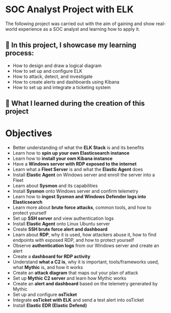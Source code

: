 # SOC Analyst Project with ELK


The following project was carried out with the aim of gaining and show real-world experience as a SOC analyst and learning how to apply it.

## 🎯 In this project, I showcase my learning process:  
- How to design and draw a logical diagram  
- How to set up and configure ELK  
- How to attack, detect, and investigate  
- How to create alerts and dashboards using Kibana  
- How to set up and integrate a ticketing system  

## 📝  What I learned during the creation of this project

# Objectives

- Better understanding of what the **ELK Stack** is and its benefits  
- Learn how to **spin up your own Elasticsearch instance**  
- Learn how to **install your own Kibana instance**  
- Have a **Windows server with RDP exposed to the internet**  
- Learn what a **Fleet Server** is and what the **Elastic Agent** does  
- Install **Elastic Agent** on Windows server and enroll the server into a Fleet  
- Learn about **Sysmon** and its capabilities  
- Install **Sysmon** onto Windows server and confirm telemetry  
- Learn how to **ingest Sysmon and Windows Defender logs into Elasticsearch**  
- Learn more about **brute force attacks**, common tools, and how to protect yourself  
- Set up **SSH server** and view authentication logs  
- Install **Elastic Agent** onto Linux Ubuntu server  
- Create **SSH brute force alert and dashboard**  
- Learn about **RDP**, why it is used, how attackers abuse it, how to find endpoints with exposed RDP, and how to protect yourself  
- Observe **authentication logs** from our Windows server and create an alert  
- Create a **dashboard for RDP activity**  
- Understand **what a C2 is**, why it is important, tools/frameworks used, what **Mythic** is, and how it works  
- Create an **attack diagram** that maps out your plan of attack  
- Set up **Mythic C2 server** and learn how Mythic works  
- Create an **alert and dashboard** based on the telemetry generated by Mythic  
- Set up and configure **osTicket**  
- Integrate **osTicket with ELK** and send a test alert into osTicket  
- Install **Elastic EDR (Elastic Defend)**
